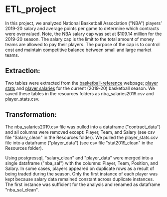 # ETL_project

In this project, we analyzed National Basketball Association ("NBA") players’ 2019-20 salary and average points per game to determine which contracts were overvalued. Note, the NBA salary cap was set at $109.14 million for the 2019-20 season. The salary cap is the limit to the total amount of money teams are allowed to pay their players. The purpose of the cap is to control cost and maintain competitive balance between small and large market teams.  

## Extraction: ##
Two tables were extracted from the [basketball-reference](http://www.basketball-reference.com) webpage; [player stats](https://www.basketball-reference.com/leagues/NBA_2020_totals.html) and [player salaries](https://www.basketball-reference.com/contracts/players.html) for the current (2019-20) basketball season. We saved these tables in the resources folders as nba_salaries2019.csv and player_stats.csv.


## Transformation: ##
The nba_salaries2019.csv file was pulled into a dataframe ("contract_data") and all columns were removed except: Player, Team, and Salary (see csv file "Salary_clean" in the Resources folder). We pulled the player_stats.csv file into a dataframe ("player_data") (see csv file "stat2019_clean" in the Resources folder). 

Using postgressql, "salary_clean" and "player_data" were merged into a single dataframe ("nba_sal") with the columns: Player, Team, Position, and Salary. In some cases, players appeared on duplicate rows as a result of being traded during the season. Only the first instance of each player was kept because salary data remained constant across duplicate instances. The first instance was sufficient for the analysis and renamed as dataframe "nba_sal_clean".



